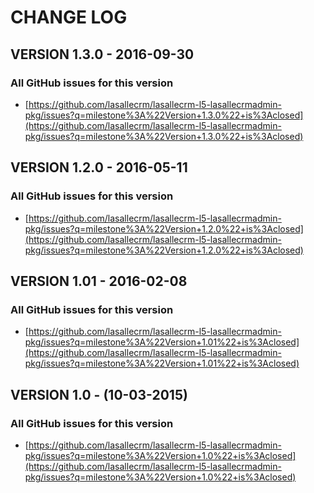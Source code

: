 # CHANGE LOG

## VERSION 1.3.0 - 2016-09-30

### All GitHub issues for this version
* [https://github.com/lasallecrm/lasallecrm-l5-lasallecrmadmin-pkg/issues?q=milestone%3A%22Version+1.3.0%22+is%3Aclosed](https://github.com/lasallecrm/lasallecrm-l5-lasallecrmadmin-pkg/issues?q=milestone%3A%22Version+1.3.0%22+is%3Aclosed)

## VERSION 1.2.0 - 2016-05-11

### All GitHub issues for this version
* [https://github.com/lasallecrm/lasallecrm-l5-lasallecrmadmin-pkg/issues?q=milestone%3A%22Version+1.2.0%22+is%3Aclosed](https://github.com/lasallecrm/lasallecrm-l5-lasallecrmadmin-pkg/issues?q=milestone%3A%22Version+1.2.0%22+is%3Aclosed)

## VERSION 1.01 - 2016-02-08

### All GitHub issues for this version
* [https://github.com/lasallecrm/lasallecrm-l5-lasallecrmadmin-pkg/issues?q=milestone%3A%22Version+1.01%22+is%3Aclosed](https://github.com/lasallecrm/lasallecrm-l5-lasallecrmadmin-pkg/issues?q=milestone%3A%22Version+1.01%22+is%3Aclosed)

## VERSION 1.0 - (10-03-2015)

### All GitHub issues for this version
* [https://github.com/lasallecrm/lasallecrm-l5-lasallecrmadmin-pkg/issues?q=milestone%3A%22Version+1.0%22+is%3Aclosed](https://github.com/lasallecrm/lasallecrm-l5-lasallecrmadmin-pkg/issues?q=milestone%3A%22Version+1.0%22+is%3Aclosed)






